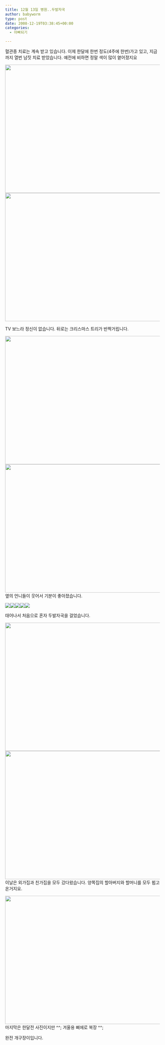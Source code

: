 ```yaml
---
title: 12월 13일 병원..두발자국
author: babyworm
type: post
date: 2008-12-19T03:38:45+00:00
categories:
  - 아빠되기

---
```

혈관종 치료는 계속 받고 있습니다. 이제 한달에 한번 정도(4주에 한번)가고 있고, 지금까지 열번 남짓 치료 받았습니다. 예전에 비하면 정말 색이 많이 옅어졌지요

<img loading="lazy" decoding="async" src="https://i0.wp.com/babyworm.net/wordpress/wp-content/uploads/1/494b161ab3bd793.JPG?resize=625%2C418" class="aligncenter" width="625" height="418" alt="" filename="DSC_1773.JPG" filemime="" data-recalc-dims="1" /><img loading="lazy" decoding="async" src="https://i0.wp.com/babyworm.net/wordpress/wp-content/uploads/1/494b161ac40329C.JPG?resize=625%2C418" class="aligncenter" width="625" height="418" alt="" filename="DSC_1775.JPG" filemime="" data-recalc-dims="1" /></p> 
  
  <div>
    TV 보느라 정신이 없습니다. 뒤로는 크리스마스 트리가 반짝거립니다.

<img loading="lazy" decoding="async" src="https://i0.wp.com/babyworm.net/wordpress/wp-content/uploads/1/494b161ad48ba90.JPG?resize=625%2C418" class="aligncenter" width="625" height="418" alt="" filename="DSC_1780.JPG" filemime="" data-recalc-dims="1" /><img loading="lazy" decoding="async" src="https://i0.wp.com/babyworm.net/wordpress/wp-content/uploads/1/494b161ae69799R.JPG?resize=625%2C418" class="aligncenter" width="625" height="418" alt="" filename="DSC_1781.JPG" filemime="" data-recalc-dims="1" />옆의 언니들이 웃어서 기분이 좋아졌습니다.

<img decoding="async" src="https://i0.wp.com/babyworm.net/wordpress/wp-content/uploads/1/494b1647c3d3793.JPG?w=400" class="aligncenter" data-recalc-dims="1" /><img decoding="async" src="https://i0.wp.com/babyworm.net/wordpress/wp-content/uploads/1/494b1647d91759K.JPG?w=400" class="aligncenter" data-recalc-dims="1" /><img decoding="async" src="https://i0.wp.com/babyworm.net/wordpress/wp-content/uploads/1/494b1647ea5c990.JPG?w=400" class="aligncenter" data-recalc-dims="1" /><img decoding="async" src="https://i0.wp.com/babyworm.net/wordpress/wp-content/uploads/1/494b164807fea9L.JPG?w=400" class="aligncenter" data-recalc-dims="1" /><img decoding="async" src="https://i0.wp.com/babyworm.net/wordpress/wp-content/uploads/1/494b16481fbc79V.JPG?w=400" class="aligncenter" data-recalc-dims="1" />

태어나서 처음으로 혼자 두발자국을 걸었습니다.

<img loading="lazy" decoding="async" src="https://i0.wp.com/babyworm.net/wordpress/wp-content/uploads/1/494b164830fdd9M.JPG?resize=625%2C418" class="aligncenter" width="625" height="418" alt="" filename="DSC_1807.JPG" filemime="" data-recalc-dims="1" /><img loading="lazy" decoding="async" src="https://i0.wp.com/babyworm.net/wordpress/wp-content/uploads/1/494b164846bed99.JPG?resize=625%2C418" class="aligncenter" width="625" height="418" alt="" filename="DSC_1819.JPG" filemime="" data-recalc-dims="1" />이날은 외가집과 친가집을 모두 갔다왔습니다. 양쪽집의 할아버지와 할머니를 모두 뵙고 온거지요.

<img loading="lazy" decoding="async" src="https://i0.wp.com/babyworm.net/wordpress/wp-content/uploads/1/494b161aa36549Q.JPG?resize=625%2C418" class="aligncenter" width="625" height="418" alt="" filename="DSC_1764.JPG" filemime="" data-recalc-dims="1" />마지막은 한달전 사진이지만 ^^; 겨울용 삐에로 복장 ^^;

완전 개구장이입니다.
</div>
